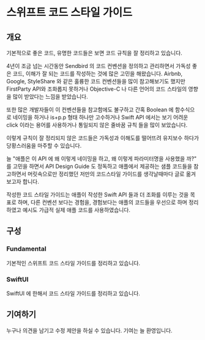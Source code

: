 # 스위프트 코드 스타일 가이드

## 개요

기본적으로 좋은 코드, 유명한 코드들은 보면 코드 규칙을 잘 정리하고 있습니다.

4년이 조금 넘는 시간동안 Sendbird 의 코드 컨벤션을 정의하고 관리하면서 가독성 좋은 코드, 이해가 잘 되는 코드를 작성하는 것에 많은 고민을 해왔습니다.
Airbnb, Google, StyleShare 와 같은 훌륭한 코드 컨벤션들을 많이 참고해보기도 했지만 FirstParty API와 조화롭지 못하거나 Objective-C 나 다른 언어의 코드 스타일의 영향을 많이 받았다는 느낌을 받았습니다. 

 또한 많은 개발자들이 이 컨벤션들을 참고함에도 불구하고 간혹 Boolean 에 함수식으로 네이밍을 하거나 is+p.p 형태 하나만 고수하거나 Swift API 에서는 보기 어려운 click 이라는 용어를 사용하거나 통일되지 않은 줄바꿈 규칙 들을 많이 보았습니다. 

 이렇게 규칙이 잘 정리되지 않은 코드들은 가독성과 이해도를 떨어뜨려 유지보수 하다가 당황스러움을 마주할 수 있습니다.

늘 "애플은 이 API 에 왜 이렇게 네이밍을 하고, 왜 이렇게 파라미터명을 사용했을 까?" 를 고민을 하면서
API Design Guide 도 정독하고 애플에서 제공하는 샘플 코드들을 참고하면서 
머릿속으로만 정리했던 저만의 코드스타일 가이드를 생각날때마다 글로 옮겨보고자 합니다.

작성한 코드 스타일 가이드는 애플이 작성한 Swift API 들과 더 조화를 이루는 것을 목표로 하며,
다른 컨벤션 보다는 경험을, 경험보다는 애플의 코드들을 우선으로 하며 정리하였고 예시도 가급적 실제 애플 코드를 사용하였습니다.

## 구성

### Fundamental
기본적인 스위프트 코드 스타일 가이드를 정리하고 있습니다.

### SwiftUI
SwiftUI 에 한해서 코드 스타일 가이드를 정리하고 있습니다.

## 기여하기

누구나 의견을 남기고 수정 제안을 하실 수 있습니다. 기여는 늘 환영입니다.
